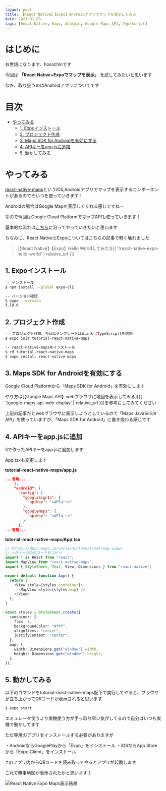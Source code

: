 ```yaml
---
layout: post
title: 【React Native】【Expo】Androidアプリでマップを表示してみる
date: 2021-01-03
tags: [React Native, Expo, Android, Google Maps API, TypeScript]
---
```


# はじめに

お世話になります、hosochinです

今回は
**「React Native+Expoでマップを表示」**
を試してみたいと思います

なお、取り扱うのはAndroidアプリについてです

# 目次

- [やってみる](#やってみる)
  - [1. Expoインストール](#1-expoインストール)
  - [2. プロジェクト作成](#2-プロジェクト作成)
  - [3. Maps SDK for Androidを有効にする](#3-maps-sdk-for-androidを有効にする)
  - [4. APIキーをapp.jsに追加](#4-apiキーをappjsに追加)
  - [5. 動かしてみる](#5-動かしてみる)

# やってみる

[react-native-maps](https://github.com/react-native-maps/react-native-maps)というiOS,Androidアプリでマップを表示するコンポーネントがあるのでそいつを使っていきます！

Androidの場合はGoogle Mapを表示してくれる感じですねー

なので今回はGoogle Cloud PlatformでマップAPIも使っていきます！

基本的な流れは[こちら](https://docs.expo.io/versions/latest/sdk/map-view/)に沿ってやっていきたいと思います

ちなみに、React NativeとExpoについてはこちらの記事で軽く触れました

> [【React Native】【Expo】Hello Worldしてみた]({{ '/react-native-expo-hello-world' | relative_url }})

## 1. Expoインストール

```bash
-- インストール
$ npm install --global expo-cli

-- バージョン確認
$ expo --version
3.18.0
```

## 2. プロジェクト作成

```bash
-- プロジェクト作成、今回はテンプレートはblank (TypeScript)を選択
$ expo init tutorial-react-native-maps

-- react-native-mapsをインストール
$ cd tutorial-react-native-maps
$ expo install react-native-maps
```

## 3. Maps SDK for Androidを有効にする

Google Cloud Platformから「Maps SDK for Android」を有効にします

やり方は[【Google Maps API】webブラウザに地図を表示してみる]({{ '/google-maps-api-web-display' | relative_url }})を参考にしてみてください

上記の記事だとwebブラウザに表示しようとしているので「Maps JavaScript API」を使っていますが、「Maps SDK for Android」に置き換わる感じです

## 4. APIキーをapp.jsに追加

3で作ったAPIキーをapp.jsに追加します

App.tsxも変更します

**tutorial-react-native-maps/app.js**

```json
...省略...
    },
    "android": {
      "config": {
        "googleSignIn": {
          "apiKey": "<APIキー>"
        },
        "googleMaps": {
          "apiKey": "<APIキー>"
        }
      },
...省略...
```

**tutorial-react-native-maps/App.tsx**

```typescript
// https://docs.expo.io/versions/latest/sdk/map-view/
// ↑のページ内のコードをコピペ
import * as React from "react";
import MapView from "react-native-maps";
import { StyleSheet, Text, View, Dimensions } from "react-native";

export default function App() {
  return (
    <View style={styles.container}>
      <MapView style={styles.map} />
    </View>
  );
}

const styles = StyleSheet.create({
  container: {
    flex: 1,
    backgroundColor: "#fff",
    alignItems: "center",
    justifyContent: "center",
  },
  map: {
    width: Dimensions.get("window").width,
    height: Dimensions.get("window").height,
  },
});
```

## 5. 動かしてみる

以下のコマンドをtutorial-react-native-maps配下で実行してやると、ブラウザが立ち上がってQRコードが表示されると思います

```bash
$ expo start
```

エミュレータ使うより実機使う方が手っ取り早い気がしてるので自分はいつも実機で動かしてます

ただ専用のアプリをインストールする必要がありますが

・AndroidならGooglePlayから「Expo」をインストール
・iOSならApp Storeから「Expo Client」をインストール

↑のアプリ内からQRコードを読み取ってやるとアプリが起動します

これで無事地図が表示されたかと思います！

![React Native Expo Maps表示結果](/assets/react-native-expo-maps-android.png)
